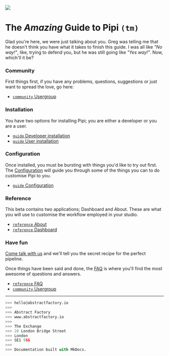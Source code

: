<!-- ![](../img/title.png) -->
<!-- ![](https://dl.dropbox.com/s/x6gap4a13jekdnz/title.png) -->
![](https://dl.dropbox.com/s/uwh6k3ycar6l7gz/the_general_problem.png)
<!-- ![](https://www.dropbox.com/s/x6gap4a13jekdnz/title.png) -->

# The *Amazing* Guide to **Pipi** `(tm)`

Glad you're here, we were just talking about you. Greg was telling me that he doesn't think you have what it takes to finish this guide. I was all like *"No way!"*, like, trying to defend you, but he was still going like *"Yes way!"*. Now, which'll it be?

### Community

First things first, if you have any problems, questions, suggestions or just want to spread the love, go here:

* [`community` Usergroup][usergroup]

### Installation

You have two options for installing Pipi; you are either a developer or you are a user.

* [`guide` Developer installation][devinst]
* [`guide` User installation][userinst]

### Configuration

Once installed, you must be bursting with things you'd like to try out first. The [Configuration][conf] will guide you through some of the things you can to do customise Pipi to you.

* [`guide` Configuration][conf]

### Reference

This beta contains two applications; Dashboard and About. These are what you will use to customise the workflow employed in your studio.

* [`reference` About][about]
* [`reference` Dashboard][dash]

### Have fun

[Come talk with us][usergroup] and we'll tell you the secret recipe for the perfect pipeline.

Once things have been said and done, the [FAQ][] is where you'll find the most awesome of questions and answers.

* [`reference` FAQ][FAQ]
* [`community` Usergroup][usergroup]

---

```python
>>> hello@abstractfactory.io
>>> 
>>> Abstract Factory
>>> www.abstractfactory.io
>>> 
>>> The Exchange
>>> 28 London Bridge Street
>>> London
>>> SE1 9SG
>>> 
>>> Documentation built with MkDocs.

```

[firststeps]: user-guide/first-steps
[FAQ]: user-guide/faq
[about]: user-guide/reference#About
[dash]: user-guide/reference#Dashboard
[conf]: configuration/overview
[api]: user-guide/api
[devinst]: installation/developer-installation
[userinst]: installation/user-installation
[usergroup]: https://groups.google.com/forum/#!forum/pipi-beta1